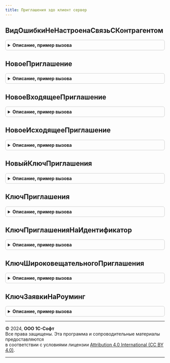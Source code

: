 ```yaml
---
title: Приглашения эдо клиент сервер
---
```



## ВидОшибкиНеНастроенаСвязьСКонтрагентом
<details style="margin: 1em 0; padding: 0.5em; border: 1px solid #ccc; border-radius: 6px;">

<summary style="font-weight: bold; cursor: pointer;">Описание, пример вызова</summary>

```bsl

Функция ВидОшибкиНеНастроенаСвязьСКонтрагентом(СтатусПриглашения, ВидОперации) Экспорт
```

Пример вызова
```bsl
Результат = ПриглашенияЭДОКлиентСервер.ВидОшибкиНеНастроенаСвязьСКонтрагентом(СтатусПриглашения, ВидОперации) 
```
</details>

## НовоеПриглашение
<details style="margin: 1em 0; padding: 0.5em; border: 1px solid #ccc; border-radius: 6px;">

<summary style="font-weight: bold; cursor: pointer;">Описание, пример вызова</summary>

```bsl

// Параметры:
//  Вид - см. ПриглашенияЭДОСлужебныйКлиентСервер.ВидПриглашенияВходящее
//
// Возвращаемое значение:
//  Структура:
// * Вид - см. ПриглашенияЭДОСлужебныйКлиентСервер.ВидПриглашенияВходящее
// * ИдентификаторОрганизации - Строка
// * ИдентификаторКонтрагента - Строка
// * Организация - Неопределено,ОпределяемыйТип.Организация
// * Контрагент - Неопределено,ОпределяемыйТип.УчастникЭДО
Функция НовоеПриглашение(Вид) Экспорт
```

Пример вызова
```bsl
Результат = ПриглашенияЭДОКлиентСервер.НовоеПриглашение(Вид) 
```
</details>

## НовоеВходящееПриглашение
<details style="margin: 1em 0; padding: 0.5em; border: 1px solid #ccc; border-radius: 6px;">

<summary style="font-weight: bold; cursor: pointer;">Описание, пример вызова</summary>

```bsl

// Параметры:
//  КлючПриглашения - Строка
//
// Возвращаемое значение:
// 	Структура:
// * Вид - см. ПриглашенияЭДОСлужебныйКлиентСервер.ВидПриглашенияВходящее
// * ИдентификаторОрганизации - Строка
// * ИдентификаторКонтрагента - Строка
// * Организация - Неопределено,ОпределяемыйТип.Организация
// * Контрагент - Неопределено,ОпределяемыйТип.УчастникЭДО
// * КлючПриглашения - Строка
// * СпособОбмена - ПеречислениеСсылка.СпособыОбменаЭД
// * ПричинаОтказа - Строка
// * Статус - ПеречислениеСсылка.СтатусыПриглашений
// * НовыйКонтрагент - Число
// * ГотовоКПринятию - Булево
// * ЭтоОблачныйЭДО - Булево
Функция НовоеВходящееПриглашение(КлючПриглашения = "") Экспорт
```

Пример вызова
```bsl
Результат = ПриглашенияЭДОКлиентСервер.НовоеВходящееПриглашение(КлючПриглашения);
```
</details>

## НовоеИсходящееПриглашение
<details style="margin: 1em 0; padding: 0.5em; border: 1px solid #ccc; border-radius: 6px;">

<summary style="font-weight: bold; cursor: pointer;">Описание, пример вызова</summary>

```bsl

// Возвращает набор параметров нового приглашения.
//
// Параметры:
//  ТипПриглашения - ПеречислениеСсылка.ТипыПриглашений - влияет на набор возвращаемых параметров.
//  КлючПриглашения - Строка - если не указан, присваивается новый.
//
// Возвращаемое значение:
//  Структура:
//  * КлючПриглашения - Строка
//  * Вид - Строка
//  * Тип - ПеречислениеСсылка.ТипыПриглашений
//  * ИдентификаторОрганизации - Строка
//  * ИдентификаторКонтрагента - Строка
//  * Организация - ОпределяемыйТип.Организация
//  * Контрагент - ОпределяемыйТип.КонтрагентБЭД
//  * EmailОрганизации - Строка
//  * EmailКонтрагента - Строка
//  * ПолучательКПП - Строка
//  * ПолучательИНН - Строка
//  * ОператорЭДО - Строка
//  * СоздаватьНастройкиЭДО - Булево
//  * ТребуетсяСоглашение - Булево
//  * ТекстПриглашения - Строка
//  * ЭтоОблачныйЭДО - Булево
//  * АдресПисьмаОВыбореОператора - Строка
Функция НовоеИсходящееПриглашение(ТипПриглашения) Экспорт
```

Пример вызова
```bsl
Результат = ПриглашенияЭДОКлиентСервер.НовоеИсходящееПриглашение(ТипПриглашения) 
```
</details>

## НовыйКлючПриглашения
<details style="margin: 1em 0; padding: 0.5em; border: 1px solid #ccc; border-radius: 6px;">

<summary style="font-weight: bold; cursor: pointer;">Описание, пример вызова</summary>

```bsl

Функция НовыйКлючПриглашения() Экспорт
```

Пример вызова
```bsl
Результат = ПриглашенияЭДОКлиентСервер.НовыйКлючПриглашения() 
```
</details>

## КлючПриглашения
<details style="margin: 1em 0; padding: 0.5em; border: 1px solid #ccc; border-radius: 6px;">

<summary style="font-weight: bold; cursor: pointer;">Описание, пример вызова</summary>

```bsl

Функция КлючПриглашения() Экспорт
```

Пример вызова
```bsl
Результат = ПриглашенияЭДОКлиентСервер.КлючПриглашения() 
```
</details>

## КлючПриглашенияНаИдентификатор
<details style="margin: 1em 0; padding: 0.5em; border: 1px solid #ccc; border-radius: 6px;">

<summary style="font-weight: bold; cursor: pointer;">Описание, пример вызова</summary>

```bsl

Функция КлючПриглашенияНаИдентификатор() Экспорт
```

Пример вызова
```bsl
Результат = ПриглашенияЭДОКлиентСервер.КлючПриглашенияНаИдентификатор() 
```
</details>

## КлючШироковещательногоПриглашения
<details style="margin: 1em 0; padding: 0.5em; border: 1px solid #ccc; border-radius: 6px;">

<summary style="font-weight: bold; cursor: pointer;">Описание, пример вызова</summary>

```bsl

Функция КлючШироковещательногоПриглашения() Экспорт
```

Пример вызова
```bsl
Результат = ПриглашенияЭДОКлиентСервер.КлючШироковещательногоПриглашения() 
```
</details>

## КлючЗаявкиНаРоуминг
<details style="margin: 1em 0; padding: 0.5em; border: 1px solid #ccc; border-radius: 6px;">

<summary style="font-weight: bold; cursor: pointer;">Описание, пример вызова</summary>

```bsl

Функция КлючЗаявкиНаРоуминг() Экспорт
```

Пример вызова
```bsl
Результат = ПриглашенияЭДОКлиентСервер.КлючЗаявкиНаРоуминг() 
```
</details>

---

© 2024, **ООО 1С-Софт**  
Все права защищены. Эта программа и сопроводительные материалы предоставляются  
в соответствии с условиями лицензии [Attribution 4.0 International (CC BY 4.0)](https://creativecommons.org/licenses/by/4.0/legalcode).

---

